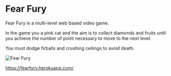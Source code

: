 
# Fear Fury

Fear Fury is a multi-level web based video game. 

In the game you a pink cat and the aim is to collect diamonds and fruits until you achieve the number of point necessary to move to the next level.

You must dodge firballs and crushing ceilings to avoid death. 


![Fear Fury](https://cloud.githubusercontent.com/assets/8497446/7171051/d2036d7e-e3a1-11e4-8014-c2a21d3dd172.png)

https://fearfury.herokuapp.com/

